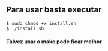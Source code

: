 ## Para usar basta executar
```
$ sudo chmod +x install.sh
$ ./install.sh
```

#### Talvez usar o make pode ficar melhor